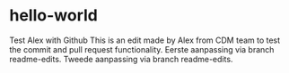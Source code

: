 # hello-world
Test Alex with Github
This is an edit made by Alex from CDM team to test the commit and pull request functionality.
Eerste aanpassing via branch readme-edits.
Tweede aanpassing via branch readme-edits.